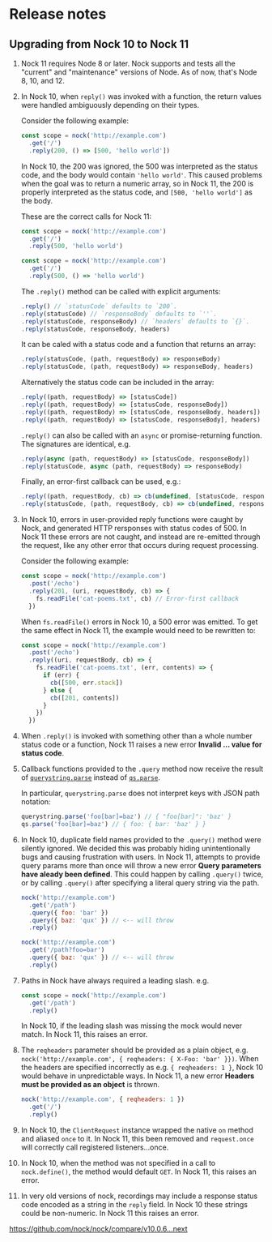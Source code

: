 # Release notes

## Upgrading from Nock 10 to Nock 11

1. Nock 11 requires Node 8 or later. Nock supports and tests all the "current"
   and "maintenance" versions of Node. As of now, that's Node 8, 10, and 12.

1. In Nock 10, when `reply()` was invoked with a function, the return values were
   handled ambiguously depending on their types.

   Consider the following example:

   ```js
   const scope = nock('http://example.com')
     .get('/')
     .reply(200, () => [500, 'hello world'])
   ```

   In Nock 10, the 200 was ignored, the 500 was interpreted as the status
   code, and the body would contain `'hello world'`. This caused problems
   when the goal was to return a numeric array, so in Nock 11, the 200 is
   properly interpreted as the status code, and `[500, 'hello world']` as the
   body.

   These are the correct calls for Nock 11:

   ```js
   const scope = nock('http://example.com')
     .get('/')
     .reply(500, 'hello world')

   const scope = nock('http://example.com')
     .get('/')
     .reply(500, () => 'hello world')
   ```

   The `.reply()` method can be called with explicit arguments:

   ```js
   .reply() // `statusCode` defaults to `200`.
   .reply(statusCode) // `responseBody` defaults to `''`.
   .reply(statusCode, responseBody) // `headers` defaults to `{}`.
   .reply(statusCode, responseBody, headers)
   ```

   It can be caled with a status code and a function that returns an array:

   ```js
   .reply(statusCode, (path, requestBody) => responseBody)
   .reply(statusCode, (path, requestBody) => responseBody, headers)
   ```

   Alternatively the status code can be included in the array:

   ```js
   .reply((path, requestBody) => [statusCode])
   .reply((path, requestBody) => [statusCode, responseBody])
   .reply((path, requestBody) => [statusCode, responseBody, headers])
   .reply((path, requestBody) => [statusCode, responseBody], headers)
   ```

   `.reply()` can also be called with an `async` or promise-returning function. The
   signatures are identical, e.g.

   ```js
   .reply(async (path, requestBody) => [statusCode, responseBody])
   .reply(statusCode, async (path, requestBody) => responseBody)
   ```

   Finally, an error-first callback can be used, e.g.:

   ```js
   .reply((path, requestBody, cb) => cb(undefined, [statusCode, responseBody]))
   .reply(statusCode, (path, requestBody, cb) => cb(undefined, responseBody))
   ```

1. In Nock 10, errors in user-provided reply functions were caught by Nock, and
   generated HTTP rersponses with status codes of 500. In Nock 11 these errors
   are not caught, and instead are re-emitted through the request, like any
   other error that occurs during request processing.

   Consider the following example:

   ```js
   const scope = nock('http://example.com')
     .post('/echo')
     .reply(201, (uri, requestBody, cb) => {
       fs.readFile('cat-poems.txt', cb) // Error-first callback
     })
   ```

   When `fs.readFile()` errors in Nock 10, a 500 error was emitted. To get the
   same effect in Nock 11, the example would need to be rewritten to:

   ```js
   const scope = nock('http://example.com')
     .post('/echo')
     .reply((uri, requestBody, cb) => {
       fs.readFile('cat-poems.txt', (err, contents) => {
         if (err) {
           cb([500, err.stack])
         } else {
           cb([201, contents])
         }
       })
     })
   ```

1. When `.reply()` is invoked with something other than a whole number status
   code or a function, Nock 11 raises a new error **Invalid ... value for status code**.

1. Callback functions provided to the `.query` method now receive the result of
   [`querystring.parse`](https://nodejs.org/api/querystring.html#querystring_querystring_parse_str_sep_eq_options)
   instead of [`qs.parse`](https://github.com/ljharb/qs#parsing-objects).

   In particular, `querystring.parse` does not interpret keys with JSON
   path notation:

   ```js
   querystring.parse('foo[bar]=baz') // { "foo[bar]": 'baz' }
   qs.parse('foo[bar]=baz') // { foo: { bar: 'baz' } }
   ```

1. In Nock 10, duplicate field names provided to the `.query()` method were
   silently ignored. We decided this was probably hiding unintentionally bugs
   and causing frustration with users. In Nock 11, attempts to provide query
   params more than once will throw a new error
   **Query parameters have aleady been defined**. This could happen by calling
   `.query()` twice, or by calling `.query()` after specifying a literal query
   string via the path.

   ```js
   nock('http://example.com')
     .get('/path')
     .query({ foo: 'bar' })
     .query({ baz: 'qux' }) // <-- will throw
     .reply()

   nock('http://example.com')
     .get('/path?foo=bar')
     .query({ baz: 'qux' }) // <-- will throw
     .reply()
   ```

1. Paths in Nock have always required a leading slash. e.g.

   ```js
   const scope = nock('http://example.com')
     .get('/path')
     .reply()
   ```

   In Nock 10, if the leading slash was missing the mock would never match. In
   Nock 11, this raises an error.

1. The `reqheaders` parameter should be provided as a plain object, e.g.
   `nock('http://example.com', { reqheaders: { X-Foo: 'bar' }})`. When the
   headers are specified incorrectly as e.g. `{ reqheaders: 1 }`, Nock 10 would
   behave in unpredictable ways. In Nock 11, a new error
   **Headers must be provided as an object** is thrown.

   ```js
   nock('http://example.com', { reqheaders: 1 })
     .get('/')
     .reply()
   ```

1. In Nock 10, the `ClientRequest` instance wrapped the native `on` method
   and aliased `once` to it. In Nock 11, this been removed and `request.once`
   will correctly call registered listeners...once.

1. In Nock 10, when the method was not specified in a call to `nock.define()`,
   the method would default `GET`. In Nock 11, this raises an error.

1. In very old versions of nock, recordings may include a response status
   code encoded as a string in the `reply` field. In Nock 10 these strings could
   be non-numeric. In Nock 11 this raises an error.

https://github.com/nock/nock/compare/v10.0.6...next
